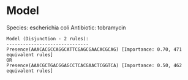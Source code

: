 
# Model

Species: escherichia coli
Antibiotic: tobramycin

```
Model (Disjunction - 2 rules):
------------------------------
Presence(AAACACGCCAGGCATTCGAGCGAACACGCAG) [Importance: 0.70, 471 equivalent rules]
OR
Presence(AAACGCTGACGGAGCCTCACGAACTCGGTCA) [Importance: 0.50, 462 equivalent rules]

```

